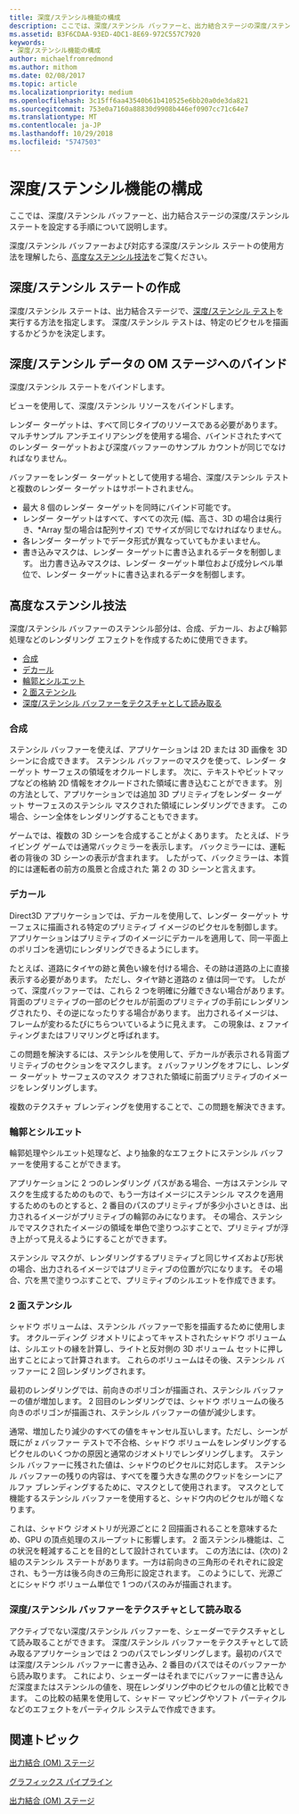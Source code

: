 ```yaml
---
title: 深度/ステンシル機能の構成
description: ここでは、深度/ステンシル バッファーと、出力結合ステージの深度/ステンシル ステートを設定する手順について説明します。
ms.assetid: B3F6CDAA-93ED-4DC1-8E69-972C557C7920
keywords:
- 深度/ステンシル機能の構成
author: michaelfromredmond
ms.author: mithom
ms.date: 02/08/2017
ms.topic: article
ms.localizationpriority: medium
ms.openlocfilehash: 3c15ff6aa43540b61b410525e6bb20a0de3da821
ms.sourcegitcommit: 753e0a7160a88830d9908b446ef0907cc71c64e7
ms.translationtype: MT
ms.contentlocale: ja-JP
ms.lasthandoff: 10/29/2018
ms.locfileid: "5747503"
---
```

# <a name="span-iddirect3dconceptsconfiguringdepth-stencilfunctionalityspanconfiguring-depth-stencil-functionality"></a><span id="direct3dconcepts.configuring_depth-stencil_functionality"></span>深度/ステンシル機能の構成


ここでは、深度/ステンシル バッファーと、出力結合ステージの深度/ステンシル ステートを設定する手順について説明します。

深度/ステンシル バッファーおよび対応する深度/ステンシル ステートの使用方法を理解したら、[高度なステンシル技法](#advanced-stencil-techniques)をご覧ください。

## <a name="span-idcreatedepthstencilstatespanspan-idcreatedepthstencilstatespanspan-idcreatedepthstencilstatespancreate-depth-stencil-state"></a><span id="Create_Depth_Stencil_State"></span><span id="create_depth_stencil_state"></span><span id="CREATE_DEPTH_STENCIL_STATE"></span>深度/ステンシル ステートの作成


深度/ステンシル ステートは、出力結合ステージで、[深度/ステンシル テスト](https://msdn.microsoft.com/library/windows/desktop/bb205120)を実行する方法を指定します。 深度/ステンシル テストは、特定のピクセルを描画するかどうかを決定します。

## <a name="span-idbinddepthstenciltotheomstagespanspan-idbinddepthstenciltotheomstagespanspan-idbinddepthstenciltotheomstagespanbind-depth-stencil-data-to-the-om-stage"></a><span id="Bind_Depth_Stencil_to_the_OM_Stage"></span><span id="bind_depth_stencil_to_the_om_stage"></span><span id="BIND_DEPTH_STENCIL_TO_THE_OM_STAGE"></span>深度/ステンシル データの OM ステージへのバインド


深度/ステンシル ステートをバインドします。

ビューを使用して、深度/ステンシル リソースをバインドします。

レンダー ターゲットは、すべて同じタイプのリソースである必要があります。 マルチサンプル アンチエイリアシングを使用する場合、バインドされたすべてのレンダー ターゲットおよび深度バッファーのサンプル カウントが同じでなければなりません。

バッファーをレンダー ターゲットとして使用する場合、深度/ステンシル テストと複数のレンダー ターゲットはサポートされません。

-   最大 8 個のレンダー ターゲットを同時にバインド可能です。
-   レンダー ターゲットはすべて、すべての次元 (幅、高さ、3D の場合は奥行き、\*Array 型の場合は配列サイズ) でサイズが同じでなければなりません。
-   各レンダー ターゲットでデータ形式が異なっていてもかまいません。
-   書き込みマスクは、レンダー ターゲットに書き込まれるデータを制御します。 出力書き込みマスクは、レンダー ターゲット単位および成分レベル単位で、レンダー ターゲットに書き込まれるデータを制御します。

## <a name="span-idadvancedstenciltechniquesspanspan-idadvancedstenciltechniquesspanspan-idadvancedstenciltechniquesspanspan-idadvanced-stencil-techniquesspanadvanced-stencil-techniques"></a><span id="Advanced_Stencil_Techniques"></span><span id="advanced_stencil_techniques"></span><span id="ADVANCED_STENCIL_TECHNIQUES"></span><span id="advanced-stencil-techniques"></span>高度なステンシル技法


深度/ステンシル バッファーのステンシル部分は、合成、デカール、および輪郭処理などのレンダリング エフェクトを作成するために使用できます。

-   [合成](#compositing)
-   [デカール](#decaling)
-   [輪郭とシルエット](#outlines-and-silhouettes)
-   [2 面ステンシル](#two-sided-stencil)
-   [深度/ステンシル バッファーをテクスチャとして読み取る](#reading-the-depth-stencil-buffer-as-a-texture)

### <a name="span-idcompositingspanspan-idcompositingspanspan-idcompositingspancompositing"></a><span id="Compositing"></span><span id="compositing"></span><span id="COMPOSITING"></span>合成

ステンシル バッファーを使えば、アプリケーションは 2D または 3D 画像を 3D シーンに合成できます。 ステンシル バッファーのマスクを使って、レンダー ターゲット サーフェスの領域をオクルードします。 次に、テキストやビットマップなどの格納 2D 情報をオクルードされた領域に書き込むことができます。 別の方法として、アプリケーションでは追加 3D プリミティブをレンダー ターゲット サーフェスのステンシル マスクされた領域にレンダリングできます。 この場合、シーン全体をレンダリングすることもできます。

ゲームでは、複数の 3D シーンを合成することがよくあります。 たとえば、ドライビング ゲームでは通常バックミラーを表示します。 バックミラーには、運転者の背後の 3D シーンの表示が含まれます。 したがって、バックミラーは、本質的には運転者の前方の風景と合成された 第 2 の 3D シーンと言えます。

### <a name="span-iddecalingspanspan-iddecalingspanspan-iddecalingspandecaling"></a><span id="Decaling"></span><span id="decaling"></span><span id="DECALING"></span>デカール

Direct3D アプリケーションでは、デカールを使用して、レンダー ターゲット サーフェスに描画される特定のプリミティブ イメージのピクセルを制御します。 アプリケーションはプリミティブのイメージにデカールを適用して、同一平面上のポリゴンを適切にレンダリングできるようにします。

たとえば、道路にタイヤの跡と黄色い線を付ける場合、その跡は道路の上に直接表示する必要があります。 ただし、タイヤ跡と道路の z 値は同一です。 したがって、深度バッファーでは、これら 2 つを明確に分離できない場合があります。 背面のプリミティブの一部のピクセルが前面のプリミティブの手前にレンダリングされたり、その逆になったりする場合があります。 出力されるイメージは、フレームが変わるたびにちらついているように見えます。 この現象は、z ファイティングまたはフリマリングと呼ばれます。

この問題を解決するには、ステンシルを使用して、デカールが表示される背面プリミティブのセクションをマスクします。 z バッファリングをオフにし、レンダー ターゲット サーフェスのマスク オフされた領域に前面プリミティブのイメージをレンダリングします。

複数のテクスチャ ブレンディングを使用することで、この問題を解決できます。

### <a name="span-idoutlinesandsilhouettesspanspan-idoutlinesandsilhouettesspanspan-idoutlinesandsilhouettesspanspan-idoutlines-and-silhouettesoutlines-and-silhouettes"></a><span id="Outlines_and_Silhouettes"></span><span id="outlines_and_silhouettes"></span><span id="OUTLINES_AND_SILHOUETTES"></span><span id="outlines-and-silhouettes">輪郭とシルエット

輪郭処理やシルエット処理など、より抽象的なエフェクトにステンシル バッファーを使用することができます。

アプリケーションに 2 つのレンダリング パスがある場合、一方はステンシル マスクを生成するためのもので、もう一方はイメージにステンシル マスクを適用するためのものとすると、2 番目のパスのプリミティブが多少小さいときは、出力されるイメージがプリミティブの輪郭のみになります。 その場合、ステンシルでマスクされたイメージの領域を単色で塗りつぶすことで、プリミティブが浮き上がって見えるようにすることができます。

ステンシル マスクが、レンダリングするプリミティブと同じサイズおよび形状の場合、出力されるイメージではプリミティブの位置が穴になります。 その場合、穴を黒で塗りつぶすことで、プリミティブのシルエットを作成できます。

### <a name="span-idtwosidedstencilspanspan-idtwosidedstencilspanspan-idtwosidedstencilspantwo-sided-stencil"></a><span id="Two_Sided_Stencil"></span><span id="two_sided_stencil"></span><span id="TWO_SIDED_STENCIL"></span>2 面ステンシル

シャドウ ボリュームは、ステンシル バッファーで影を描画するために使用します。 オクルーディング ジオメトリによってキャストされたシャドウ ボリュームは、シルエットの縁を計算し、ライトと反対側の 3D ボリューム セットに押し出すことによって計算されます。 これらのボリュームはその後、ステンシル バッファーに 2 回レンダリングされます。

最初のレンダリングでは、前向きのポリゴンが描画され、ステンシル バッファーの値が増加します。 2 回目のレンダリングでは、シャドウ ボリュームの後ろ向きのポリゴンが描画され、ステンシル バッファーの値が減少します。

通常、増加したり減少のすべての値をキャンセル互いします。ただし、シーンが既にが z バッファー テストで不合格、シャドウ ボリュームをレンダリングするピクセルのいくつかの原因と通常のジオメトリでレンダリングします。 ステンシル バッファーに残された値は、シャドウのピクセルに対応します。 ステンシル バッファーの残りの内容は、すべてを覆う大きな黒のクワッドをシーンにアルファ ブレンディングするために、マスクとして使用されます。 マスクとして機能するステンシル バッファーを使用すると、シャドウ内のピクセルが暗くなります。

これは、シャドウ ジオメトリが光源ごとに 2 回描画されることを意味するため、GPU の頂点処理のスループットに影響します。 2 面ステンシル機能は、この状況を軽減することを目的として設計されています。 この方法には、(次の) 2 組のステンシル ステートがあります。一方は前向きの三角形のそれぞれに設定され、もう一方は後ろ向きの三角形に設定されます。 このようにして、光源ごとにシャドウ ボリューム単位で 1 つのパスのみが描画されます。

### <a name="span-idreadingthedepth-stencilbufferasatexturespanspan-idreadingthedepth-stencilbufferasatexturespanspan-idreadingthedepth-stencilbufferasatexturespanspan-idreading-the-depth-stencil-buffer-as-a-texturespanreading-the-depth-stencil-buffer-as-a-texture"></a><span id="Reading_the_Depth-Stencil_Buffer_as_a_Texture"></span><span id="reading_the_depth-stencil_buffer_as_a_texture"></span><span id="READING_THE_DEPTH-STENCIL_BUFFER_AS_A_TEXTURE"></span><span id="reading-the-depth-stencil-buffer-as-a-texture"></span>深度/ステンシル バッファーをテクスチャとして読み取る

アクティブでない深度/ステンシル バッファーを、シェーダーでテクスチャとして読み取ることができます。 深度/ステンシル バッファーをテクスチャとして読み取るアプリケーションでは 2 つのパスでレンダリングします。最初のパスでは深度/ステンシル バッファーに書き込み、2 番目のパスではそのバッファーから読み取ります。 これにより、シェーダーはそれまでにバッファーに書き込んだ深度またはステンシルの値を、現在レンダリング中のピクセルの値と比較できます。 この比較の結果を使用して、シャドー マッピングやソフト パーティクルなどのエフェクトをパーティクル システムで作成できます。

## <a name="span-idrelated-topicsspanrelated-topics"></a><span id="related-topics"></span>関連トピック


[出力結合 (OM) ステージ](output-merger-stage--om-.md)

[グラフィックス パイプライン](graphics-pipeline.md)

[出力結合 (OM) ステージ](https://msdn.microsoft.com/library/windows/desktop/bb205120)
